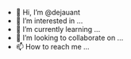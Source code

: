 - 👋 Hi, I’m @dejauant
- 👀 I’m interested in ...
- 🌱 I’m currently learning ...
- 💞️ I’m looking to collaborate on ...
- 📫 How to reach me ...

<!---
dejauant/dejauant is a ✨ special ✨ repository because its `README.md` (this file) appears on your GitHub profile.
You can click the Preview link to take a look at your changes.
--->
